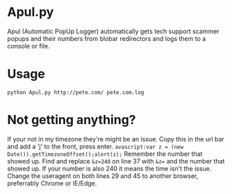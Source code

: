 # Apul.py
Apul (Automatic PopUp Logger) automatically gets tech support scammer popups and their numbers from blobar redirectors and logs them to a console or file.
# Usage
`python Apul.py http://pete.com/ pete.com.log`
# Not getting anything?
If your not in my timezone they're might be an issue. Copy this in the url bar and add a 'j' to the front, press enter.
`avascript:var z = (new Date()).getTimezoneOffset();alert(z);`
Remember the number that showed up. Find and replace `&z=240` on line 37 with `&z=` and the number that showed up. If your number is also 240 it means the time isn't the issue. Change the useragent on both lines 29 and 45 to another browser, preferrably Chrome or IE/Edge.
